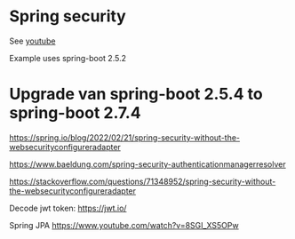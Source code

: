 # Spring security

See [youtube](https://www.youtube.com/watch?v=VVn9OG9nfH0)

Example uses spring-boot 2.5.2

# Upgrade van spring-boot 2.5.4 to spring-boot 2.7.4
https://spring.io/blog/2022/02/21/spring-security-without-the-websecurityconfigureradapter

https://www.baeldung.com/spring-security-authenticationmanagerresolver 

https://stackoverflow.com/questions/71348952/spring-security-without-the-websecurityconfigureradapter


Decode jwt token: https://jwt.io/ 


Spring JPA https://www.youtube.com/watch?v=8SGI_XS5OPw
